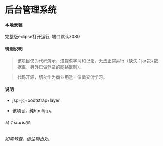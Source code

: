 ﻿# 后台管理系统

#### 本地安装
完整版eclipse打开运行, 端口默认8080

#### 特别说明
 > 该项目仅为代码演示，进提供学习和记录，无法正常运行（缺失：jar包+数据库，另外已做登录的网络限制）。
 
 > 代码开源，切勿作为商业用途！仅做交流学习。


#### 说明

* jsp+jq+bootstrap+layer



* 该项目，纯html/jsp。


###### 给个starts呗。
###### 如需转载，请注明出处。
